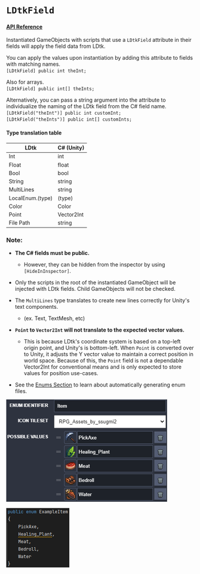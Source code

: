 # `LDtkField`
#### [API Reference](../../api/LDtkUnity.LDtkFieldAttribute.yml)

Instantiated GameObjects with scripts that use a `LDtkField` attribute in their fields will apply the field data from LDtk.

You can apply the values upon instantiation by adding this attribute to fields with matching names.  
`[LDtkField] public int theInt;`  

Also for arrays.  
`[LDtkField] public int[] theInts;`  

Alternatively, you can pass a string argument into the attribute to individualize the naming of the LDtk field from the C# field name.  
`[LDtkField("theInt")] public int customInt;`  
`[LDtkField("theInts")] public int[] customInts;`  
   
#### Type translation table
| LDtk       | C# (Unity)  |
| ---------- | ----------- |
| Int        | int         |
| Float      | float       |
| Bool       | bool        |
| String     | string      |
| MultiLines | string      |
| LocalEnum.(type)| (type) |
| Color      | Color       |
| Point      | Vector2Int  |
| File Path  | string      |
   
### Note:
- **The C# fields must be public.** 
  - However, they can be hidden from the inspector by using `[HideInInspector]`.  

- Only the scripts in the root of the instantiated GameObject will be injected with LDtk fields. Child GameObjects will not be checked.

- The `MultiLines` type translates to create new lines correctly for Unity's text components. 
  - (ex. Text, TextMesh, etc)

- **`Point` to `Vector2Int` will not translate to the expected vector values.**  
  - This is because LDtk's coordinate system is based on a top-left origin point, and Unity's is bottom-left. When `Point` is converted over to Unity, it adjusts the Y vector value to maintain a correct position in world space. Because of this, the `Point` field is not a dependable Vector2Int for conventional means and is only expected to store values for position use-cases.  

- See the [Enums Section](../ProjectAsset/Enums.md) to learn about automatically generating enum files.

![LDtk Enum Definition](../../images/ldtk/EnumDefinition.png)
  
![Unity Enum Definition](../../images/code/EnumDefinition.png)